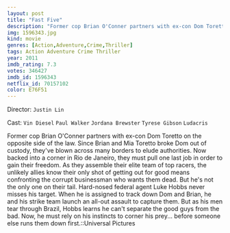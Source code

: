 ```yaml
---
layout: post
title: "Fast Five"
description: "Former cop Brian O'Conner partners with ex-con Dom Toretto on the opposite side of the law. Since Brian and Mia Toretto broke Dom out of custody, they've blown across many borders to elude authorities. Now backed into a corner in Rio de Janeiro, they must pull one last job in order to gain their freedom. As they assemble their elite team of top racers, the unlikely allies know their only shot of getting out for good means confronting the corrupt bu.."
img: 1596343.jpg
kind: movie
genres: [Action,Adventure,Crime,Thriller]
tags: Action Adventure Crime Thriller 
year: 2011
imdb_rating: 7.3
votes: 346427
imdb_id: 1596343
netflix_id: 70157102
color: E76F51
---
```

Director: `Justin Lin`  

Cast: `Vin Diesel` `Paul Walker` `Jordana Brewster` `Tyrese Gibson` `Ludacris` 

Former cop Brian O'Conner partners with ex-con Dom Toretto on the opposite side of the law. Since Brian and Mia Toretto broke Dom out of custody, they've blown across many borders to elude authorities. Now backed into a corner in Rio de Janeiro, they must pull one last job in order to gain their freedom. As they assemble their elite team of top racers, the unlikely allies know their only shot of getting out for good means confronting the corrupt businessman who wants them dead. But he's not the only one on their tail. Hard-nosed federal agent Luke Hobbs never misses his target. When he is assigned to track down Dom and Brian, he and his strike team launch an all-out assault to capture them. But as his men tear through Brazil, Hobbs learns he can't separate the good guys from the bad. Now, he must rely on his instincts to corner his prey... before someone else runs them down first.::Universal Pictures
